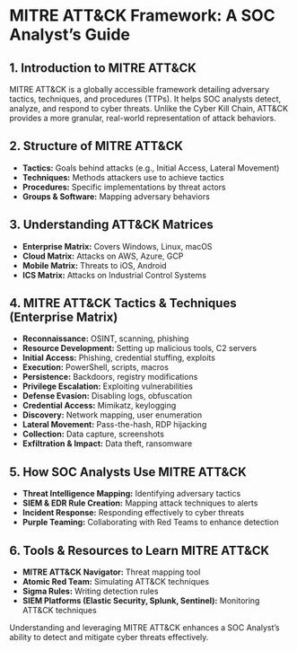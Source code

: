 # MITRE ATT&CK Framework: A SOC Analyst’s Guide

## 1. Introduction to MITRE ATT&CK
MITRE ATT&CK is a globally accessible framework detailing adversary tactics, techniques, and procedures (TTPs). It helps SOC analysts detect, analyze, and respond to cyber threats. Unlike the Cyber Kill Chain, ATT&CK provides a more granular, real-world representation of attack behaviors.

## 2. Structure of MITRE ATT&CK
- **Tactics:** Goals behind attacks (e.g., Initial Access, Lateral Movement)
- **Techniques:** Methods attackers use to achieve tactics
- **Procedures:** Specific implementations by threat actors
- **Groups & Software:** Mapping adversary behaviors

## 3. Understanding ATT&CK Matrices
- **Enterprise Matrix:** Covers Windows, Linux, macOS
- **Cloud Matrix:** Attacks on AWS, Azure, GCP
- **Mobile Matrix:** Threats to iOS, Android
- **ICS Matrix:** Attacks on Industrial Control Systems

## 4. MITRE ATT&CK Tactics & Techniques (Enterprise Matrix)
- **Reconnaissance:** OSINT, scanning, phishing
- **Resource Development:** Setting up malicious tools, C2 servers
- **Initial Access:** Phishing, credential stuffing, exploits
- **Execution:** PowerShell, scripts, macros
- **Persistence:** Backdoors, registry modifications
- **Privilege Escalation:** Exploiting vulnerabilities
- **Defense Evasion:** Disabling logs, obfuscation
- **Credential Access:** Mimikatz, keylogging
- **Discovery:** Network mapping, user enumeration
- **Lateral Movement:** Pass-the-hash, RDP hijacking
- **Collection:** Data capture, screenshots
- **Exfiltration & Impact:** Data theft, ransomware

## 5. How SOC Analysts Use MITRE ATT&CK
- **Threat Intelligence Mapping:** Identifying adversary tactics
- **SIEM & EDR Rule Creation:** Mapping attack techniques to alerts
- **Incident Response:** Responding effectively to cyber threats
- **Purple Teaming:** Collaborating with Red Teams to enhance detection

## 6. Tools & Resources to Learn MITRE ATT&CK
- **MITRE ATT&CK Navigator:** Threat mapping tool
- **Atomic Red Team:** Simulating ATT&CK techniques
- **Sigma Rules:** Writing detection rules
- **SIEM Platforms (Elastic Security, Splunk, Sentinel):** Monitoring ATT&CK techniques

Understanding and leveraging MITRE ATT&CK enhances a SOC Analyst’s ability to detect and mitigate cyber threats effectively.

